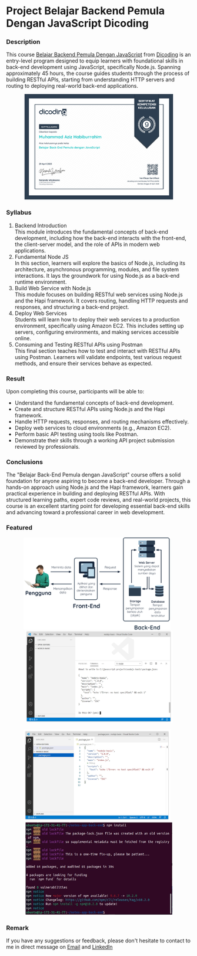 # Project Belajar Backend Pemula Dengan JavaScript Dicoding
### Description
This course [Belajar Backend Pemula Dengan JavaScript](https://www.dicoding.com/academies/261/) from [Dicoding](https://www.dicoding.com/)  is an entry-level program designed to equip 
learners with foundational skills in back-end development using JavaScript, specifically Node.js. Spanning approximately 45 hours, the course guides students through the process of 
building RESTful APIs, starting from understanding HTTP servers and routing to deploying real-world back-end applications.​
<p align="center">
<img src="/Certificate/Sertifikat Belajar Backend Pemula Dengan JavaScript.jpg" width="80%" height="30%">
</p>

### Syllabus
1. Backend Introduction <br>
This module introduces the fundamental concepts of back-end development, including how the back-end interacts with the front-end, the client-server model, and the role of APIs in modern
web applications.
2. Fundamental Node JS <br>
In this section, learners will explore the basics of Node.js, including its architecture, asynchronous programming, modules, and file system interactions. It lays the groundwork for
using Node.js as a back-end runtime environment.
3. Build Web Service with Node.js <br>
This module focuses on building RESTful web services using Node.js and the Hapi framework. It covers routing, handling HTTP requests and responses, and structuring a back-end project.
4. Deploy Web Services <br>
Students will learn how to deploy their web services to a production environment, specifically using Amazon EC2. This includes setting up servers, configuring environments, and making
services accessible online.
6. Consuming and Testing RESTful APIs using Postman <br>
This final section teaches how to test and interact with RESTful APIs using Postman. Learners will validate endpoints, test various request methods, and ensure their services behave as
expected.

### Result
Upon completing this course, participants will be able to:
- Understand the fundamental concepts of back-end development.
- Create and structure RESTful APIs using Node.js and the Hapi framework.
- Handle HTTP requests, responses, and routing mechanisms effectively.
- Deploy web services to cloud environments (e.g., Amazon EC2).
- Perform basic API testing using tools like Postman.
- Demonstrate their skills through a working API project submission reviewed by professionals.

### Conclusions
The "Belajar Back-End Pemula dengan JavaScript" course offers a solid foundation for anyone aspiring to become a back-end developer. Through a hands-on approach using Node.js and the 
Hapi framework, learners gain practical experience in building and deploying RESTful APIs. With structured learning paths, expert code reviews, and real-world projects, this course is 
an excellent starting point for developing essential back-end skills and advancing toward a professional career in web development.

### Featured
<p align="center">
  <img src="/Images/1.png" width="400" height="250" style="display:inline-block; margin-right: 10px;">
  <img src="/Images/6.png" width="400" height="250" style="display:inline-block;">
</p>
<p align="center">
  <img src="/Images/7.jpeg" width="400" height="250" style="display:inline-block; margin-right: 10px;">
  <img src="/Images/40.jpeg" width="400" height="250" style="display:inline-block;">
</p> 

### Remark
If you have any suggestions or feedback, please don't hesitate to contact to me in direct message on [Email](mailto:azizhabibrahim@gmail.com) and 
[LinkedIn](https://www.linkedin.com/in/mhabibr02/)
